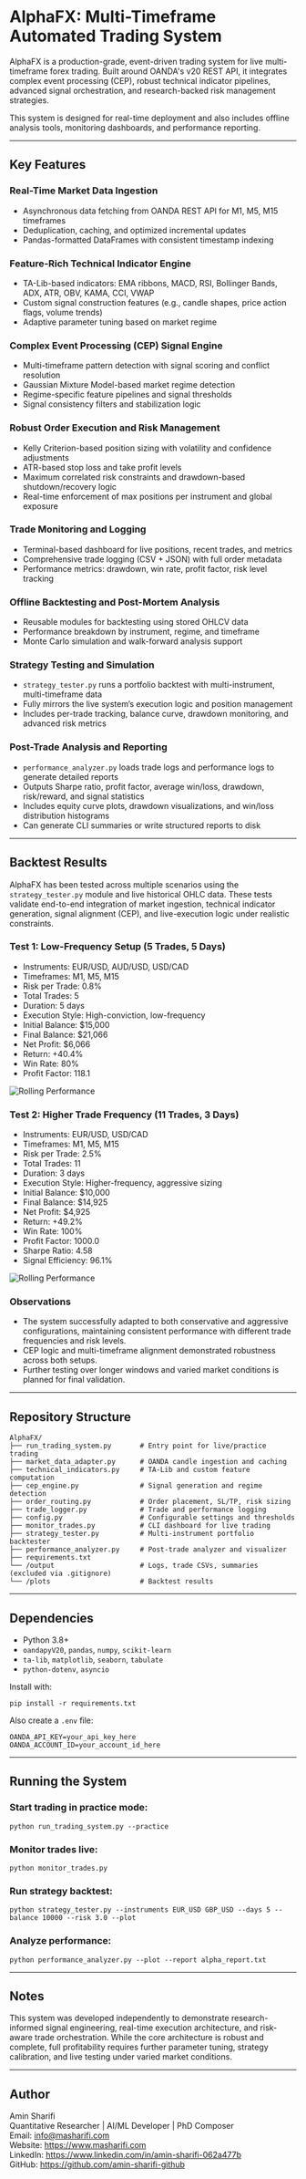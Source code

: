 # AlphaFX: Multi-Timeframe Automated Trading System

AlphaFX is a production-grade, event-driven trading system for live multi-timeframe forex trading. Built around OANDA's v20 REST API, it integrates complex event processing (CEP), robust technical indicator pipelines, advanced signal orchestration, and research-backed risk management strategies.

This system is designed for real-time deployment and also includes offline analysis tools, monitoring dashboards, and performance reporting.

---

## Key Features

### Real-Time Market Data Ingestion
- Asynchronous data fetching from OANDA REST API for M1, M5, M15 timeframes
- Deduplication, caching, and optimized incremental updates
- Pandas-formatted DataFrames with consistent timestamp indexing

### Feature-Rich Technical Indicator Engine
- TA-Lib-based indicators: EMA ribbons, MACD, RSI, Bollinger Bands, ADX, ATR, OBV, KAMA, CCI, VWAP
- Custom signal construction features (e.g., candle shapes, price action flags, volume trends)
- Adaptive parameter tuning based on market regime

### Complex Event Processing (CEP) Signal Engine
- Multi-timeframe pattern detection with signal scoring and conflict resolution
- Gaussian Mixture Model-based market regime detection
- Regime-specific feature pipelines and signal thresholds
- Signal consistency filters and stabilization logic

### Robust Order Execution and Risk Management
- Kelly Criterion-based position sizing with volatility and confidence adjustments
- ATR-based stop loss and take profit levels
- Maximum correlated risk constraints and drawdown-based shutdown/recovery logic
- Real-time enforcement of max positions per instrument and global exposure

### Trade Monitoring and Logging
- Terminal-based dashboard for live positions, recent trades, and metrics
- Comprehensive trade logging (CSV + JSON) with full order metadata
- Performance metrics: drawdown, win rate, profit factor, risk level tracking

### Offline Backtesting and Post-Mortem Analysis
- Reusable modules for backtesting using stored OHLCV data
- Performance breakdown by instrument, regime, and timeframe
- Monte Carlo simulation and walk-forward analysis support

### Strategy Testing and Simulation
- `strategy_tester.py` runs a portfolio backtest with multi-instrument, multi-timeframe data
- Fully mirrors the live system’s execution logic and position management
- Includes per-trade tracking, balance curve, drawdown monitoring, and advanced risk metrics

### Post-Trade Analysis and Reporting
- `performance_analyzer.py` loads trade logs and performance logs to generate detailed reports
- Outputs Sharpe ratio, profit factor, average win/loss, drawdown, risk/reward, and signal statistics
- Includes equity curve plots, drawdown visualizations, and win/loss distribution histograms
- Can generate CLI summaries or write structured reports to disk

---

## Backtest Results

AlphaFX has been tested across multiple scenarios using the `strategy_tester.py` module and live historical OHLC data. These tests validate end-to-end integration of market ingestion, technical indicator generation, signal alignment (CEP), and live-execution logic under realistic constraints.

### Test 1: Low-Frequency Setup (5 Trades, 5 Days)
- Instruments: EUR/USD, AUD/USD, USD/CAD
- Timeframes: M1, M5, M15
- Risk per Trade: 0.8%
- Total Trades: 5
- Duration: 5 days
- Execution Style: High-conviction, low-frequency
- Initial Balance: $15,000  
- Final Balance: $21,066  
- Net Profit: $6,066  
- Return: +40.4%  
- Win Rate: 80%  
- Profit Factor: 118.1  

![Rolling Performance](plots/backtest1_overview_showcase.png)

### Test 2: Higher Trade Frequency (11 Trades, 3 Days)
- Instruments: EUR/USD, USD/CAD
- Timeframes: M1, M5, M15
- Risk per Trade: 2.5%
- Total Trades: 11
- Duration: 3 days
- Execution Style: Higher-frequency, aggressive sizing
- Initial Balance: $10,000  
- Final Balance: $14,925  
- Net Profit: $4,925  
- Return: +49.2%  
- Win Rate: 100%  
- Profit Factor: 1000.0  
- Sharpe Ratio: 4.58  
- Signal Efficiency: 96.1%  

![Rolling Performance](plots/backtest2_overview_showcase.png)

### Observations

- The system successfully adapted to both conservative and aggressive configurations, maintaining consistent performance with different trade frequencies and risk levels.
- CEP logic and multi-timeframe alignment demonstrated robustness across both setups.
- Further testing over longer windows and varied market conditions is planned for final validation.

---

## Repository Structure

```
AlphaFX/
├── run_trading_system.py       # Entry point for live/practice trading
├── market_data_adapter.py      # OANDA candle ingestion and caching
├── technical_indicators.py     # TA-Lib and custom feature computation
├── cep_engine.py               # Signal generation and regime detection
├── order_routing.py            # Order placement, SL/TP, risk sizing
├── trade_logger.py             # Trade and performance logging
├── config.py                   # Configurable settings and thresholds
├── monitor_trades.py           # CLI dashboard for live trading
├── strategy_tester.py          # Multi-instrument portfolio backtester
├── performance_analyzer.py     # Post-trade analyzer and visualizer
├── requirements.txt
└── /output                     # Logs, trade CSVs, summaries (excluded via .gitignore)
└── /plots                      # Backtest results
```

---

## Dependencies

- Python 3.8+
- `oandapyV20`, `pandas`, `numpy`, `scikit-learn`
- `ta-lib`, `matplotlib`, `seaborn`, `tabulate`
- `python-dotenv`, `asyncio`

Install with:

```
pip install -r requirements.txt
```

Also create a `.env` file:

```
OANDA_API_KEY=your_api_key_here
OANDA_ACCOUNT_ID=your_account_id_here
```

---

## Running the System

### Start trading in practice mode:
```
python run_trading_system.py --practice
```

### Monitor trades live:
```
python monitor_trades.py
```

### Run strategy backtest:
```
python strategy_tester.py --instruments EUR_USD GBP_USD --days 5 --balance 10000 --risk 3.0 --plot
```

### Analyze performance:
```
python performance_analyzer.py --plot --report alpha_report.txt
```

---

## Notes

This system was developed independently to demonstrate research-informed signal engineering, real-time execution architecture, and risk-aware trade orchestration. While the core architecture is robust and complete, full profitability requires further parameter tuning, strategy calibration, and live testing under varied market conditions.

---

## Author

Amin Sharifi  
Quantitative Researcher | AI/ML Developer | PhD Composer  
Email: info@masharifi.com  
Website: https://www.masharifi.com  
LinkedIn: https://www.linkedin.com/in/amin-sharifi-062a477b  
GitHub: https://github.com/amin-sharifi-github
